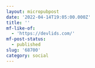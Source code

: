 ```yaml
---
layout: micropubpost
date: '2022-04-14T19:05:00.000Z'
title: ''
mf-like-of:
  - 'https://devlids.com/'
mf-post-status:
  - published
slug: '68700'
category: social
---
```

